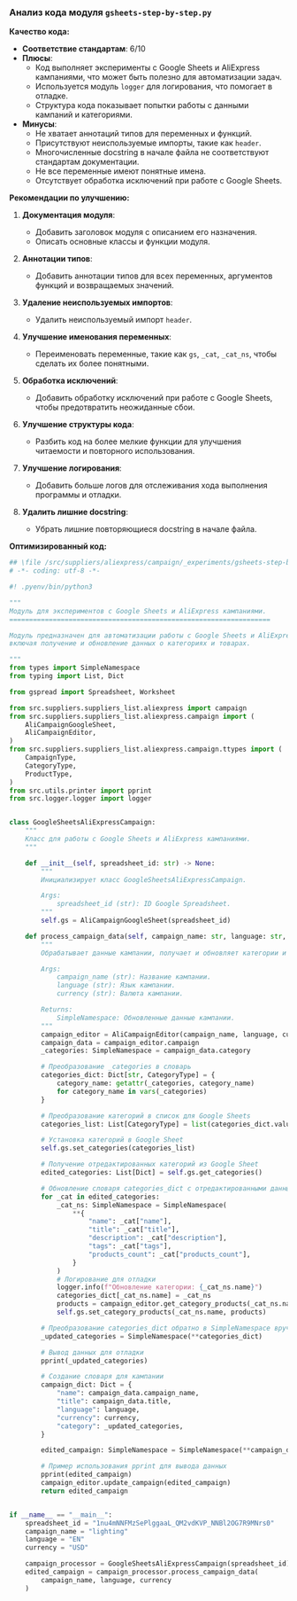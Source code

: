 ### **Анализ кода модуля `gsheets-step-by-step.py`**

**Качество кода:**

- **Соответствие стандартам**: 6/10
- **Плюсы**:
  - Код выполняет эксперименты с Google Sheets и AliExpress кампаниями, что может быть полезно для автоматизации задач.
  - Используется модуль `logger` для логирования, что помогает в отладке.
  - Структура кода показывает попытки работы с данными кампаний и категориями.
- **Минусы**:
  - Не хватает аннотаций типов для переменных и функций.
  - Присутствуют неиспользуемые импорты, такие как `header`.
  - Многочисленные docstring в начале файла не соответствуют стандартам документации.
  - Не все переменные имеют понятные имена.
  - Отсутствует обработка исключений при работе с Google Sheets.

**Рекомендации по улучшению:**

1.  **Документация модуля**:
    - Добавить заголовок модуля с описанием его назначения.
    - Описать основные классы и функции модуля.

2.  **Аннотации типов**:
    - Добавить аннотации типов для всех переменных, аргументов функций и возвращаемых значений.

3.  **Удаление неиспользуемых импортов**:
    - Удалить неиспользуемый импорт `header`.

4.  **Улучшение именования переменных**:
    - Переименовать переменные, такие как `gs`, `_cat`, `_cat_ns`, чтобы сделать их более понятными.

5.  **Обработка исключений**:
    - Добавить обработку исключений при работе с Google Sheets, чтобы предотвратить неожиданные сбои.

6.  **Улучшение структуры кода**:
    - Разбить код на более мелкие функции для улучшения читаемости и повторного использования.

7.  **Улучшение логирования**:
    - Добавить больше логов для отслеживания хода выполнения программы и отладки.

8.  **Удалить лишние docstring**:
    - Убрать лишние повторяющиеся docstring в начале файла.

**Оптимизированный код:**

```python
## \file /src/suppliers/aliexpress/campaign/_experiments/gsheets-step-by-step.py
# -*- coding: utf-8 -*-

#! .pyenv/bin/python3

"""
Модуль для экспериментов с Google Sheets и AliExpress кампаниями.
==================================================================

Модуль предназначен для автоматизации работы с Google Sheets и AliExpress кампаниями,
включая получение и обновление данных о категориях и товарах.

"""
from types import SimpleNamespace
from typing import List, Dict

from gspread import Spreadsheet, Worksheet

from src.suppliers.suppliers_list.aliexpress import campaign
from src.suppliers.suppliers_list.aliexpress.campaign import (
    AliCampaignGoogleSheet,
    AliCampaignEditor,
)
from src.suppliers.suppliers_list.aliexpress.campaign.ttypes import (
    CampaignType,
    CategoryType,
    ProductType,
)
from src.utils.printer import pprint
from src.logger.logger import logger


class GoogleSheetsAliExpressCampaign:
    """
    Класс для работы с Google Sheets и AliExpress кампаниями.
    """

    def __init__(self, spreadsheet_id: str) -> None:
        """
        Инициализирует класс GoogleSheetsAliExpressCampaign.

        Args:
            spreadsheet_id (str): ID Google Spreadsheet.
        """
        self.gs = AliCampaignGoogleSheet(spreadsheet_id)

    def process_campaign_data(self, campaign_name: str, language: str, currency: str):
        """
        Обрабатывает данные кампании, получает и обновляет категории и товары.

        Args:
            campaign_name (str): Название кампании.
            language (str): Язык кампании.
            currency (str): Валюта кампании.

        Returns:
            SimpleNamespace: Обновленные данные кампании.
        """
        campaign_editor = AliCampaignEditor(campaign_name, language, currency)
        campaign_data = campaign_editor.campaign
        _categories: SimpleNamespace = campaign_data.category

        # Преобразование _categories в словарь
        categories_dict: Dict[str, CategoryType] = {
            category_name: getattr(_categories, category_name)
            for category_name in vars(_categories)
        }

        # Преобразование категорий в список для Google Sheets
        categories_list: List[CategoryType] = list(categories_dict.values())

        # Установка категорий в Google Sheet
        self.gs.set_categories(categories_list)

        # Получение отредактированных категорий из Google Sheet
        edited_categories: List[Dict] = self.gs.get_categories()

        # Обновление словаря categories_dict с отредактированными данными
        for _cat in edited_categories:
            _cat_ns: SimpleNamespace = SimpleNamespace(
                **{
                    "name": _cat["name"],
                    "title": _cat["title"],
                    "description": _cat["description"],
                    "tags": _cat["tags"],
                    "products_count": _cat["products_count"],
                }
            )
            # Логирование для отладки
            logger.info(f"Обновление категории: {_cat_ns.name}")
            categories_dict[_cat_ns.name] = _cat_ns
            products = campaign_editor.get_category_products(_cat_ns.name)
            self.gs.set_category_products(_cat_ns.name, products)

        # Преобразование categories_dict обратно в SimpleNamespace вручную
        _updated_categories = SimpleNamespace(**categories_dict)

        # Вывод данных для отладки
        pprint(_updated_categories)

        # Создание словаря для кампании
        campaign_dict: Dict = {
            "name": campaign_data.campaign_name,
            "title": campaign_data.title,
            "language": language,
            "currency": currency,
            "category": _updated_categories,
        }

        edited_campaign: SimpleNamespace = SimpleNamespace(**campaign_dict)

        # Пример использования pprint для вывода данных
        pprint(edited_campaign)
        campaign_editor.update_campaign(edited_campaign)
        return edited_campaign


if __name__ == "__main__":
    spreadsheet_id = "1nu4mNNFMzSePlggaaL_QM2vdKVP_NNBl2OG7R9MNrs0"
    campaign_name = "lighting"
    language = "EN"
    currency = "USD"

    campaign_processor = GoogleSheetsAliExpressCampaign(spreadsheet_id)
    edited_campaign = campaign_processor.process_campaign_data(
        campaign_name, language, currency
    )